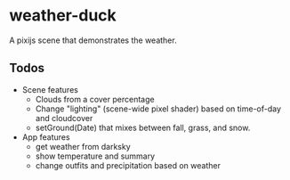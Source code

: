 # weather-duck
A pixijs scene that demonstrates the weather.

## Todos

* Scene features
  * Clouds from a cover percentage
  * Change "lighting" (scene-wide pixel shader) based on time-of-day and cloudcover
  * setGround(Date) that mixes between fall, grass, and snow.
* App features
  * get weather from darksky
  * show temperature and summary
  * change outfits and precipitation based on weather
